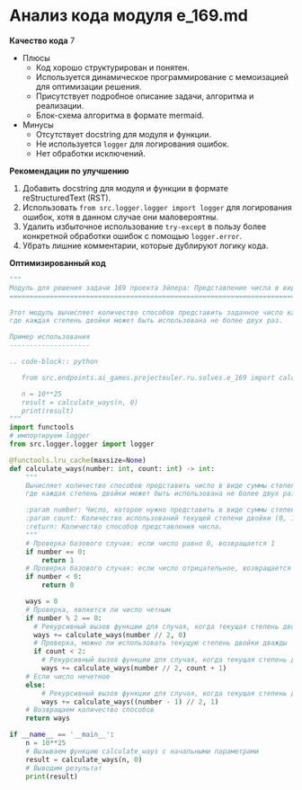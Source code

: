 # Анализ кода модуля e_169.md

**Качество кода**
7
- Плюсы
    - Код хорошо структурирован и понятен.
    - Используется динамическое программирование с мемоизацией для оптимизации решения.
    - Присутствует подробное описание задачи, алгоритма и реализации.
    - Блок-схема алгоритма в формате mermaid.
- Минусы
    - Отсутствует docstring для модуля и функции.
    - Не используется `logger` для логирования ошибок.
    - Нет обработки исключений.

**Рекомендации по улучшению**

1.  Добавить docstring для модуля и функции в формате reStructuredText (RST).
2.  Использовать `from src.logger.logger import logger` для логирования ошибок, хотя в данном случае они маловероятны.
3.  Удалить избыточное использование `try-except` в пользу более конкретной обработки ошибок с помощью `logger.error`.
4.  Убрать лишние комментарии, которые дублируют логику кода.

**Оптимизированный код**

```python
"""
Модуль для решения задачи 169 проекта Эйлера: Представление числа в виде суммы степеней двойки.
=========================================================================================

Этот модуль вычисляет количество способов представить заданное число как сумму степеней двойки,
где каждая степень двойки может быть использована не более двух раз.

Пример использования
--------------------

.. code-block:: python

   from src.endpoints.ai_games.projecteuler.ru.solves.e_169 import calculate_ways

   n = 10**25
   result = calculate_ways(n, 0)
   print(result)
"""
import functools
# импортируем logger
from src.logger.logger import logger

@functools.lru_cache(maxsize=None)
def calculate_ways(number: int, count: int) -> int:
    """
    Вычисляет количество способов представить число в виде суммы степеней двойки,
    где каждая степень двойки может быть использована не более двух раз.

    :param number: Число, которое нужно представить в виде суммы степеней двойки.
    :param count: Количество использований текущей степени двойки (0, 1 или 2).
    :return: Количество способов представления числа.
    """
    # Проверка базового случая: если число равно 0, возвращается 1
    if number == 0:
        return 1
    # Проверка базового случая: если число отрицательное, возвращается 0
    if number < 0:
        return 0

    ways = 0
    # Проверка, является ли число четным
    if number % 2 == 0:
      # Рекурсивный вызов функции для случая, когда текущая степень двойки не используется
      ways += calculate_ways(number // 2, 0)
      # Проверка, можно ли использовать текущую степень двойки дважды
      if count < 2:
        # Рекурсивный вызов функции для случая, когда текущая степень двойки используется дважды
        ways += calculate_ways(number // 2, count + 1)
    # Если число нечетное
    else:
        # Рекурсивный вызов функции для случая, когда текущая степень двойки используется один раз
        ways += calculate_ways((number - 1) // 2, 1)
    # Возвращаем количество способов
    return ways

if __name__ == '__main__':
    n = 10**25
    # Вызываем функцию calculate_ways с начальными параметрами
    result = calculate_ways(n, 0)
    # Выводим результат
    print(result)
```